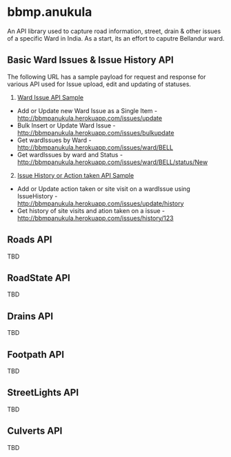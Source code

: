 # bbmp.anukula
An API library used to capture road information, street, drain &amp; other issues of a specific Ward in India. As a start, its an effort to caputre Bellandur ward.

## Basic Ward Issues & Issue History API
The following URL has a sample payload for request and response for various API used for Issue upload, edit and updating of statuses.

1. [Ward Issue API Sample](https://documenter.getpostman.com/view/1662159/S11RLvpd)
  - Add or Update new Ward Issue as a Single Item - http://bbmpanukula.herokuapp.com/issues/update
  - Bulk Insert or Update Ward Issue - http://bbmpanukula.herokuapp.com/issues/bulkupdate
  - Get wardIssues by Ward - http://bbmpanukula.herokuapp.com/issues/ward/BELL 
  - Get wardIssues by ward and Status - http://bbmpanukula.herokuapp.com/issues/ward/BELL/status/New
  
  
2. [Issue History or Action taken API Sample](https://documenter.getpostman.com/view/1662159/S11RLvpd)
  - Add or Update action taken or site visit on a wardIssue using IssueHistory - http://bbmpanukula.herokuapp.com/issues/update/history
  - Get history of site visits and ation taken on a issue - http://bbmpanukula.herokuapp.com/issues/history/123
  
## Roads API
TBD

## RoadState API
TBD

## Drains API
TBD

## Footpath API
TBD

## StreetLights API
TBD

## Culverts API
TBD

